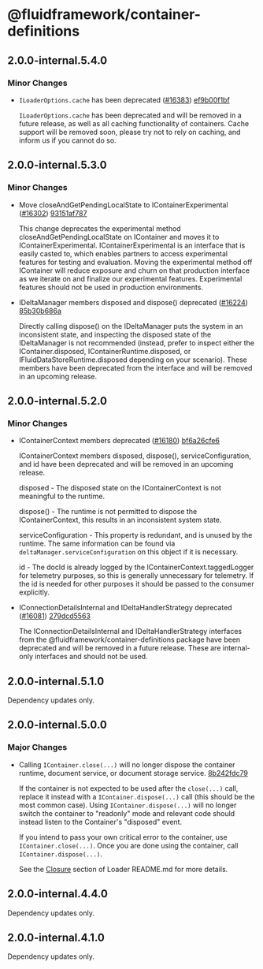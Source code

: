 # @fluidframework/container-definitions

## 2.0.0-internal.5.4.0

### Minor Changes

-   `ILoaderOptions.cache` has been deprecated ([#16383](https://github.com/microsoft/FluidFramework/issues/16383)) [ef9b00f1bf](https://github.com/microsoft/FluidFramework/commits/ef9b00f1bf538861ecc616c7c9e1d73707ab89fb)

    `ILoaderOptions.cache` has been deprecated and will be removed in a future release, as well as all caching functionality of containers. Cache support will be removed soon, please try not to rely on caching, and inform us if you cannot do so.

## 2.0.0-internal.5.3.0

### Minor Changes

-   Move closeAndGetPendingLocalState to IContainerExperimental ([#16302](https://github.com/microsoft/FluidFramework/issues/16302)) [93151af787](https://github.com/microsoft/FluidFramework/commits/93151af787b76e547cf3460df47f81832131db8c)

    This change deprecates the experimental method closeAndGetPendingLocalState on IContainer and moves it to IContainerExperimental.
    IContainerExperimental is an interface that is easily casted to, which enables partners to access experimental features for testing and evaluation.
    Moving the experimental method off IContainer will reduce exposure and churn on that production interface as we iterate on and finalize our experimental features.
    Experimental features should not be used in production environments.

-   IDeltaManager members disposed and dispose() deprecated ([#16224](https://github.com/microsoft/FluidFramework/issues/16224)) [85b30b686a](https://github.com/microsoft/FluidFramework/commits/85b30b686a47563baf00ded97986610f1f3e77ed)

    Directly calling dispose() on the IDeltaManager puts the system in an inconsistent state, and inspecting the disposed state of the IDeltaManager is not recommended (instead, prefer to inspect either the IContainer.disposed, IContainerRuntime.disposed, or IFluidDataStoreRuntime.disposed depending on your scenario). These members have been deprecated from the interface and will be removed in an upcoming release.

## 2.0.0-internal.5.2.0

### Minor Changes

-   IContainerContext members deprecated ([#16180](https://github.com/microsoft/FluidFramework/issues/16180)) [bf6a26cfe6](https://github.com/microsoft/FluidFramework/commits/bf6a26cfe6ac58386f2c9af260603a15b03ba84f)

    IContainerContext members disposed, dispose(), serviceConfiguration, and id have been deprecated and will be removed in an upcoming release.

    disposed - The disposed state on the IContainerContext is not meaningful to the runtime.

    dispose() - The runtime is not permitted to dispose the IContainerContext, this results in an inconsistent system state.

    serviceConfiguration - This property is redundant, and is unused by the runtime. The same information can be found via `deltaManager.serviceConfiguration` on this object if it is necessary.

    id - The docId is already logged by the IContainerContext.taggedLogger for telemetry purposes, so this is generally unnecessary for telemetry. If the id is needed for other purposes it should be passed to the consumer explicitly.

-   IConnectionDetailsInternal and IDeltaHandlerStrategy deprecated ([#16081](https://github.com/microsoft/FluidFramework/issues/16081)) [279dcd5563](https://github.com/microsoft/FluidFramework/commits/279dcd55635b650494cf2347f21cf0e2b979413a)

    The IConnectionDetailsInternal and IDeltaHandlerStrategy interfaces from the @fluidframework/container-definitions package have been deprecated and will be removed in a future release. These are internal-only interfaces and should not be used.

## 2.0.0-internal.5.1.0

Dependency updates only.

## 2.0.0-internal.5.0.0

### Major Changes

-   Calling `IContainer.close(...)` will no longer dispose the container runtime, document service, or document storage service. [8b242fdc79](https://github.com/microsoft/FluidFramework/commits/8b242fdc796714cf1da9ad3f90d02efb122af0c2)

    If the container is not expected to be used after the `close(...)` call, replace it instead with a
    `IContainer.dispose(...)` call (this should be the most common case). Using `IContainer.dispose(...)` will no longer
    switch the container to "readonly" mode and relevant code should instead listen to the Container's "disposed" event.

    If you intend to pass your own critical error to the container, use `IContainer.close(...)`. Once you are done using the
    container, call `IContainer.dispose(...)`.

    See the [Closure](packages/loader/container-loader/README.md#Closure) section of Loader README.md for more details.

## 2.0.0-internal.4.4.0

Dependency updates only.

## 2.0.0-internal.4.1.0

Dependency updates only.

